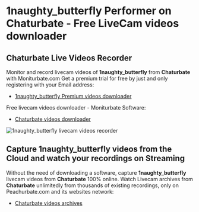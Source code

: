 # 1naughty_butterfly Performer on Chaturbate - Free LiveCam videos downloader

## Chaturbate Live Videos Recorder

Monitor and record livecam videos of **1naughty_butterfly** from **Chaturbate** with Moniturbate.com
Get a premium trial for free by just and only registering with your Email address:
* [1naughty_butterfly Premium videos downloader](https://moniturbate.com/request-demo-licence-key.html)

Free livecam videos downloader - Moniturbate Software:
* [Chaturbate videos downloader](https://moniturbate.com/moniturbate-download-software.html)

![1naughty_butterfly livecam videos recorder](https://peachurnet.com/templates/moniturbate-software.png)


## Capture 1naughty_butterfly videos from the Cloud and watch your recordings on Streaming

Without the need of downloading a software, capture **1naughty_butterfly** livecam videos from **Chaturbate** 100% online.
Watch Livecam archives from **Chaturbate** unlimitedly from thousands of existing recordings, only on Peachurbate.com and its websites network:
* [Chaturbate videos archives](https://peachurnet.com/)